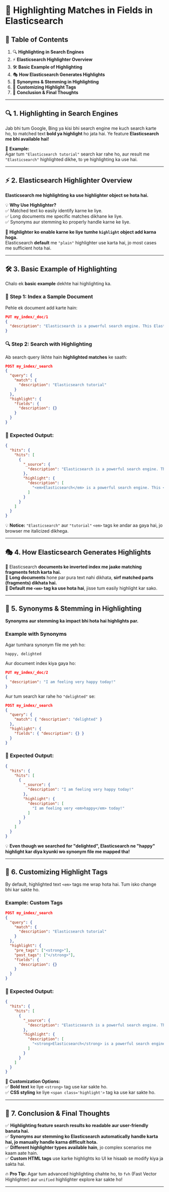 # 📌 **Highlighting Matches in Fields in Elasticsearch**  

## 📖 **Table of Contents**  
1. 🔍 **Highlighting in Search Engines**  
2. ⚡ **Elasticsearch Highlighter Overview**  
3. 🛠 **Basic Example of Highlighting**  
4. 🎭 **How Elasticsearch Generates Highlights**  
5. 🔄 **Synonyms & Stemming in Highlighting**  
6. 🎨 **Customizing Highlight Tags**  
7. 🏁 **Conclusion & Final Thoughts**  

---

## 🔍 **1. Highlighting in Search Engines**  
Jab bhi tum Google, Bing ya kisi bhi search engine me kuch search karte ho, to matched text **bold ya highlight** ho jata hai. Ye feature **Elasticsearch me bhi available hai!**  

🔹 **Example:**  
Agar tum `"Elasticsearch tutorial"` search kar rahe ho, aur result me `"Elasticsearch"` highlighted dikhe, to ye highlighting ka use hai.

---

## ⚡ **2. Elasticsearch Highlighter Overview**  
**Elasticsearch me highlighting ka use highlighter object se hota hai.**  

💡 **Why Use Highlighter?**  
✅ Matched text ko easily identify karne ke liye.  
✅ Long documents me specific matches dikhane ke liye.  
✅ Synonyms aur stemming ko properly handle karne ke liye.  

🔹 **Highlighter ko enable karne ke liye tumhe `highlight` object add karna hoga.**  
Elasticsearch **default** me `"plain"` highlighter use karta hai, jo most cases me sufficient hota hai.

---

## 🛠 **3. Basic Example of Highlighting**  
Chalo ek **basic example** dekhte hai highlighting ka.

### 🔧 **Step 1: Index a Sample Document**  
Pehle ek document add karte hain:

```json
PUT my_index/_doc/1
{
  "description": "Elasticsearch is a powerful search engine. This Elasticsearch tutorial covers basics."
}
```

### 🔍 **Step 2: Search with Highlighting**  
Ab search query likhte hain **highlighted matches** ke saath:

```json
POST my_index/_search
{
  "query": {
    "match": {
      "description": "Elasticsearch tutorial"
    }
  },
  "highlight": {
    "fields": {
      "description": {}
    }
  }
}
```

### 📜 **Expected Output:**  
```json
{
  "hits": {
    "hits": [
      {
        "_source": {
          "description": "Elasticsearch is a powerful search engine. This Elasticsearch tutorial covers basics."
        },
        "highlight": {
          "description": [
            "<em>Elasticsearch</em> is a powerful search engine. This <em>Elasticsearch</em> tutorial covers basics."
          ]
        }
      }
    ]
  }
}
```

💡 **Notice:** `"Elasticsearch"` aur `"tutorial"` `<em>` tags ke andar aa gaya hai, jo browser me italicized dikhega.

---

## 🎭 **4. How Elasticsearch Generates Highlights**  
🔹 Elasticsearch **documents ke inverted index me jaake matching fragments fetch karta hai.**  
🔹 **Long documents** hone par pura text nahi dikhata, **sirf matched parts (fragments) dikhata hai.**  
🔹 **Default me `<em>` tag ka use hota hai**, jisse tum easily highlight kar sako.

---

## 🔄 **5. Synonyms & Stemming in Highlighting**  
**Synonyms aur stemming ka impact bhi hota hai highlights par.**  

### **Example with Synonyms**
Agar tumhara synonym file me yeh ho:  
```
happy, delighted
```
Aur document index kiya gaya ho:
```json
PUT my_index/_doc/2
{
  "description": "I am feeling very happy today!"
}
```
Aur tum search kar rahe ho `"delighted"` se:
```json
POST my_index/_search
{
  "query": {
    "match": { "description": "delighted" }
  },
  "highlight": {
    "fields": { "description": {} }
  }
}
```

### 📜 **Expected Output:**  
```json
{
  "hits": {
    "hits": [
      {
        "_source": {
          "description": "I am feeling very happy today!"
        },
        "highlight": {
          "description": [
            "I am feeling very <em>happy</em> today!"
          ]
        }
      }
    ]
  }
}
```

💡 **Even though we searched for "delighted", Elasticsearch ne "happy" highlight kar diya kyunki wo synonym file me mapped tha!**

---

## 🎨 **6. Customizing Highlight Tags**  
By default, highlighted text `<em>` tags me wrap hota hai. Tum isko change bhi kar sakte ho.

### **Example: Custom Tags**
```json
POST my_index/_search
{
  "query": {
    "match": {
      "description": "Elasticsearch tutorial"
    }
  },
  "highlight": {
    "pre_tags": ["<strong>"],
    "post_tags": ["</strong>"],
    "fields": {
      "description": {}
    }
  }
}
```

### 📜 **Expected Output:**  
```json
{
  "hits": {
    "hits": [
      {
        "_source": {
          "description": "Elasticsearch is a powerful search engine. This Elasticsearch tutorial covers basics."
        },
        "highlight": {
          "description": [
            "<strong>Elasticsearch</strong> is a powerful search engine. This <strong>Elasticsearch</strong> tutorial covers basics."
          ]
        }
      }
    ]
  }
}
```

📝 **Customization Options:**  
✅ **Bold text** ke liye `<strong>` tag use kar sakte ho.  
✅ **CSS styling** ke liye `<span class='highlight'>` tag ka use kar sakte ho.  

---

## 🏁 **7. Conclusion & Final Thoughts**  
✅ **Highlighting feature search results ko readable aur user-friendly banata hai.**  
✅ **Synonyms aur stemming ko Elasticsearch automatically handle karta hai, jo manually handle karna difficult hota.**  
✅ **Different highlighter types available hain**, jo complex scenarios me kaam aate hain.  
✅ **Custom HTML tags** use karke highlights ko UI ke hisaab se modify kiya ja sakta hai.  

🔥 **Pro Tip:** Agar tum advanced highlighting chahte ho, to `fvh` (Fast Vector Highlighter) aur `unified` highlighter explore kar sakte ho!  

---

